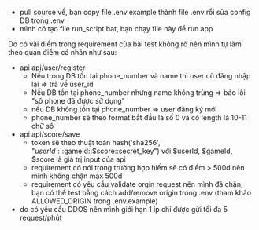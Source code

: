 - pull source về, bạn copy file .env.example thành file .env rồi sửa config DB trong .env
- mình có tạo file run_script.bat, bạn chạy file này để run app

Do có vài điểm trong requirement của bài test không rõ nên mình tự làm theo quan điểm cá nhân như sau:
- api api/user/register
    + Nếu trong DB tồn tại phone_number và name thì user cũ đăng nhập lại => trả về user_id
    + Nếu DB tồn tại phone_number nhưng name không trùng => báo lỗi "số phone đã được sử dụng"
    + nếu DB không tồn tại phone_number => user đăng ký mới
    + phone_number sẽ theo format bắt đầu là số 0 và có length là 10-11 chữ số
- api api/score/save
    + token sẽ theo thuật toán hash('sha256', "$userId::$gameId::$score::secret_key") với $userId, $gameId, $score là giá trị input của api
    + requirement có nói trong trường hợp hiếm sẽ có điểm > 500d nên mình không chặn max 500d
    + requirement có yêu cầu validate orgin request nên mình đã chặn, bạn có thể test bằng cách add/remove origin trong .env (tham khảo ALLOWED_ORIGIN trong .env.example)
- do có yêu cầu DDOS nên mình giới hạn 1 ip chỉ được gửi tối đa 5 request/phút

